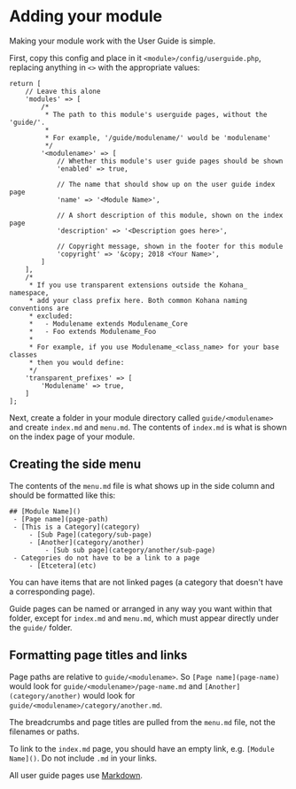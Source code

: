 # Adding your module

Making your module work with the User Guide is simple.

First, copy this config and place in it `<module>/config/userguide.php`, replacing anything in `<>` with the appropriate values:

    return [
        // Leave this alone
        'modules' => [
            /*
             * The path to this module's userguide pages, without the 'guide/'.
             *
             * For example, '/guide/modulename/' would be 'modulename'
             */
            '<modulename>' => [
                // Whether this module's user guide pages should be shown
                'enabled' => true,

                // The name that should show up on the user guide index page
                'name' => '<Module Name>',

                // A short description of this module, shown on the index page
                'description' => '<Description goes here>',

                // Copyright message, shown in the footer for this module
                'copyright' => '&copy; 2018 <Your Name>',
            ]
        ],
        /*
         * If you use transparent extensions outside the Kohana_ namespace,
         * add your class prefix here. Both common Kohana naming conventions are
         * excluded:
         *   - Modulename extends Modulename_Core
         *   - Foo extends Modulename_Foo
         *
         * For example, if you use Modulename_<class_name> for your base classes
         * then you would define:
         */
        'transparent_prefixes' => [
            'Modulename' => true,
        ]
    ];

Next, create a folder in your module directory called `guide/<modulename>` and create `index.md` and `menu.md`. The contents of `index.md` is what is shown on the index page of your module.

## Creating the side menu

The contents of the `menu.md` file is what shows up in the side column and should be formatted like this:

    ## [Module Name]()
     - [Page name](page-path)
     - [This is a Category](category)
         - [Sub Page](category/sub-page)
         - [Another](category/another)
             - [Sub sub page](category/another/sub-page)
     - Categories do not have to be a link to a page
         - [Etcetera](etc)

You can have items that are not linked pages (a category that doesn't have a corresponding page).

Guide pages can be named or arranged in any way you want within that folder, except for `index.md` and `menu.md`, which must appear directly under the `guide/` folder.

## Formatting page titles and links

Page paths are relative to `guide/<modulename>`. So `[Page name](page-name)` would look for `guide/<modulename>/page-name.md` and `[Another](category/another)` would look for `guide/<modulename>/category/another.md`.

The breadcrumbs and page titles are pulled from the `menu.md` file, not the filenames or paths.

To link to the `index.md` page, you should have an empty link, e.g. `[Module Name]()`. Do not include `.md` in your links.

All user guide pages use [Markdown](markdown).
